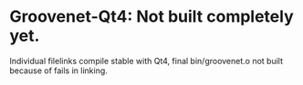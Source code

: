 Groovenet-Qt4: Not built completely yet.
=============

Individual filelinks compile stable with Qt4, final bin/groovenet.o not built because of fails in linking. 